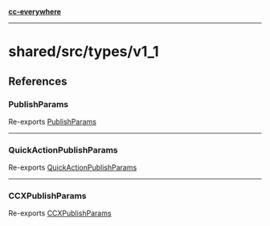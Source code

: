 [**cc-everywhere**](../../../../index.md)

***

# shared/src/types/v1\_1

## References

<a id="publishparams"></a>

### PublishParams

Re-exports [PublishParams](../v1-1/output-params-types/interfaces/publish-params.md)

***

<a id="quickactionpublishparams"></a>

### QuickActionPublishParams

Re-exports [QuickActionPublishParams](../v1-1/output-params-types/interfaces/quick-action-publish-params.md)

***

<a id="ccxpublishparams"></a>

### CCXPublishParams

Re-exports [CCXPublishParams](../v1-1/output-params-types/interfaces/ccx-publish-params.md)
